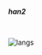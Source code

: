 __*han2*__

<br>

<!-- [![langs](https://github-readme-stats.vercel.app/api/top-langs/?username=prothegee&theme=transparent&show_icons=true)](https://github.com/prothegee) -->
![langs](https://github-readme-stats.vercel.app/api/top-langs/?username=prothegee&theme=transparent&show_icons=true&layout=donut-vertical)

<!--
- 🐙 [Website](https://prothegee.com)
- 🐘 [Artstation](https://www.artstation.com/prothegee)

___

__*protégé*__
```
- One who is under the care and protection of another.
- A person who is guided and supported by an older and more experienced person or mentor.
```

###### continue...
-->


